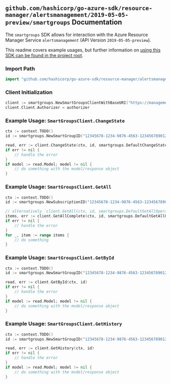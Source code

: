 
## `github.com/hashicorp/go-azure-sdk/resource-manager/alertsmanagement/2019-05-05-preview/smartgroups` Documentation

The `smartgroups` SDK allows for interaction with the Azure Resource Manager Service `alertsmanagement` (API Version `2019-05-05-preview`).

This readme covers example usages, but further information on [using this SDK can be found in the project root](https://github.com/hashicorp/go-azure-sdk/tree/main/docs).

### Import Path

```go
import "github.com/hashicorp/go-azure-sdk/resource-manager/alertsmanagement/2019-05-05-preview/smartgroups"
```


### Client Initialization

```go
client := smartgroups.NewSmartGroupsClientWithBaseURI("https://management.azure.com")
client.Client.Authorizer = authorizer
```


### Example Usage: `SmartGroupsClient.ChangeState`

```go
ctx := context.TODO()
id := smartgroups.NewSmartGroupID("12345678-1234-9876-4563-123456789012", "smartGroupIdValue")

read, err := client.ChangeState(ctx, id, smartgroups.DefaultChangeStateOperationOptions())
if err != nil {
	// handle the error
}
if model := read.Model; model != nil {
	// do something with the model/response object
}
```


### Example Usage: `SmartGroupsClient.GetAll`

```go
ctx := context.TODO()
id := smartgroups.NewSubscriptionID("12345678-1234-9876-4563-123456789012")

// alternatively `client.GetAll(ctx, id, smartgroups.DefaultGetAllOperationOptions())` can be used to do batched pagination
items, err := client.GetAllComplete(ctx, id, smartgroups.DefaultGetAllOperationOptions())
if err != nil {
	// handle the error
}
for _, item := range items {
	// do something
}
```


### Example Usage: `SmartGroupsClient.GetById`

```go
ctx := context.TODO()
id := smartgroups.NewSmartGroupID("12345678-1234-9876-4563-123456789012", "smartGroupIdValue")

read, err := client.GetById(ctx, id)
if err != nil {
	// handle the error
}
if model := read.Model; model != nil {
	// do something with the model/response object
}
```


### Example Usage: `SmartGroupsClient.GetHistory`

```go
ctx := context.TODO()
id := smartgroups.NewSmartGroupID("12345678-1234-9876-4563-123456789012", "smartGroupIdValue")

read, err := client.GetHistory(ctx, id)
if err != nil {
	// handle the error
}
if model := read.Model; model != nil {
	// do something with the model/response object
}
```
